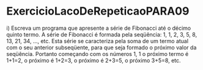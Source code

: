 # ExercicioLacoDeRepeticaoPARA09
i)     Escreva  um  programa  que  apresente  a  série  de  Fibonacci  até  o  décimo  quinto  termo.  A  série  de Fibonacci  é  formada  pela  seqüência:  1,  1,  2,  3,  5, 8,  13,  21,  34,  ...,  etc.  Esta  série  se  caracteriza pela  soma  de  um  termo  atual  com  o  seu  anterior  subseqüente,  para  que  seja  formado  o  próximo valor da seqüência. Portanto começando com os números 1, 1 o próximo termo é 1+1=2, o próximo é 1+2=3, o próximo é 2+3=5, o próximo 3+5=8, etc. 

